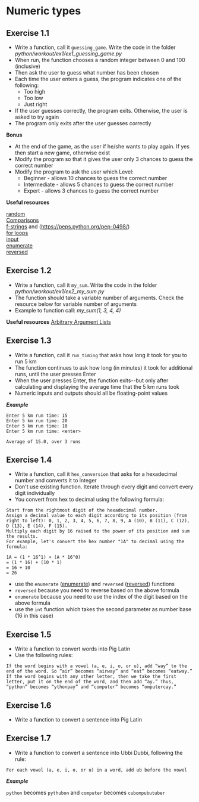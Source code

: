 # Numeric types
## Exercise 1.1
- Write a function, call it `guessing_game`. Write the code in the folder *python/workout/ex1/ex1_guessing_game.py*
- When run, the function chooses a random integer between 0 and 100 (inclusive)
- Then ask the user to guess what number has been chosen
- Each time the user enters a guess, the program indicates one of the following:
    - Too high
    - Too low
    - Just right
- If the user guesses correctly, the program exits. Otherwise, the user is asked to try again
- The program only exits after the user guesses correctly

**Bonus**
- At the end of the game, as the user if he/she wants to play again. If yes then start a new game, otherwise exist
- Modify the program so that it gives the user only 3 chances to guess the correct number
- Modify the program to ask the user which Level:
  - Beginner - allows 10 chances to guess the correct number
  - Intermediate - allows 5 chances to guess the correct number
  - Expert - allows 3 chances to guess the correct number

**Useful resources**

[random](https://docs.python.org/3/library/random.html#random.randint) \
[Comparisons](https://docs.python.org/3/reference/expressions.html#comparisons) \
[f-strings](https://docs.python.org/3/reference/lexical_analysis.html#f-strings) and (https://peps.python.org/pep-0498/) \
[for loops](https://docs.python.org/3/tutorial/controlflow.html#for-statements) \
[input](https://docs.python.org/3/library/functions.html#input) \
[enumerate](https://docs.python.org/3/library/functions.html#enumerate) \
[reversed](https://docs.python.org/3/library/functions.html#reversed)

[comment]: <> (## Exercise 1.2)

[comment]: <> (Ex 2)

## Exercise 1.2
- Write a function, call it `my_sum`. Write the code in the folder *python/workout/ex1/ex2_my_sum.py*
- The function should take a variable number of arguments. Check the resource below for variable number of arguments
- Example to function call: *my_sum(1, 3, 4, 4)*

**Useful resources**
[Arbitrary Argument Lists](https://docs.python.org/3/tutorial/controlflow.html#arbitrary-argument-lists)

## Exercise 1.3
- Write a function, call it `run_timing` that asks how long it took for you to run 5 km
- The function continues to ask how long (in minutes) it took for additional runs, until the user presses Enter
- When the user presses Enter, the function exits--but only after calculating and displaying the average time that the 5 km runs took
- Numeric inputs and outputs should all be floating-point values

***Example***
```
Enter 5 km run time: 15
Enter 5 km run time: 20
Enter 5 km run time: 10
Enter 5 km run time: <enter>
 
Average of 15.0, over 3 runs
```

## Exercise 1.4

- Write a function, call it `hex_conversion` that asks for a hexadecimal number and converts it to integer
- Don't use existing function. Iterate through every digit and convert every digit individually
- You convert from hex to decimal using the following formula:
```
Start from the rightmost digit of the hexadecimal number.
Assign a decimal value to each digit according to its position (from right to left): 0, 1, 2, 3, 4, 5, 6, 7, 8, 9, A (10), B (11), C (12), D (13), E (14), F (15).
Multiply each digit by 16 raised to the power of its position and sum the results.
For example, let's convert the hex number "1A" to decimal using the formula:

1A = (1 * 16^1) + (A * 16^0)
= (1 * 16) + (10 * 1)
= 16 + 10
= 26
```
- use the `enumerate` ([enumerate](https://docs.python.org/3/library/functions.html#enumerate)) and `reversed` ([reversed](https://docs.python.org/3/library/functions.html#reversed)) functions
- `reversed` because you need to reverse based on the above formula
- `enumerate` because you need to use the index of the digit based on the above formula
- use the `int` function which takes the second parameter as number base (16 in this case)


## Exercise 1.5
- Write a function to convert words into Pig Latin
- Use the following rules:
```
If the word begins with a vowel (a, e, i, o, or u), add “way” to the end of the word. So “air” becomes “airway” and “eat” becomes “eatway.”
If the word begins with any other letter, then we take the first letter, put it on the end of the word, and then add “ay.” Thus, “python” becomes “ythonpay” and “computer” becomes “omputercay.”
```

## Exercise 1.6
- Write a function to convert a sentence into Pig Latin

## Exercise 1.7
- Write a function to convert a sentence into Ubbi Dubbi, following the rule:
``` 
For each vowel (a, e, i, o, or u) in a word, add ub before the vowel
```
***Example***

```python``` becomes ```pythubon``` and ```computer``` becomes ```cubompubutuber```
